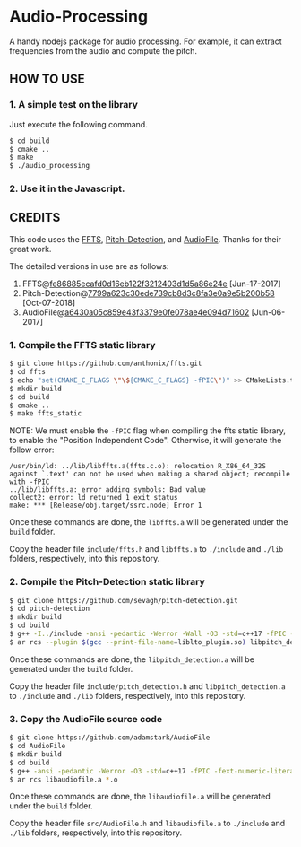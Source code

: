 # Audio-Processing

A handy nodejs package for audio processing. For example, it can extract frequencies from the audio and compute the pitch.

## HOW TO USE

### 1. A simple test on the library

Just execute the following command.
```bash
$ cd build
$ cmake ..
$ make
$ ./audio_processing
```

### 2. Use it in the Javascript.

## CREDITS

This code uses the [FFTS](https://github.com/anthonix/ffts.git), [Pitch-Detection](https://github.com/sevagh/pitch-detection.git), and [AudioFile](https://github.com/adamstark/AudioFile).
Thanks for their great work.

The detailed versions in use are as follows:

1. FFTS@[fe86885ecafd0d16eb122f3212403d1d5a86e24e](https://github.com/anthonix/ffts/tree/fe86885ecafd0d16eb122f3212403d1d5a86e24e) [Jun-17-2017]
2. Pitch-Detection@[7799a623c30ede739cb8d3c8fa3e0a9e5b200b58](https://github.com/sevagh/pitch-detection/tree/7799a623c30ede739cb8d3c8fa3e0a9e5b200b58) [Oct-07-2018]
3. AudioFile@[a6430a05c859e43f3379e0fe078ae4e094d71602](https://github.com/adamstark/AudioFile/tree/a6430a05c859e43f3379e0fe078ae4e094d71602) [Jun-06-2017]

### 1. Compile the FFTS static library

```bash
$ git clone https://github.com/anthonix/ffts.git
$ cd ffts
$ echo "set(CMAKE_C_FLAGS \"\${CMAKE_C_FLAGS} -fPIC\")" >> CMakeLists.txt
$ mkdir build
$ cd build
$ cmake ..
$ make ffts_static
```

NOTE:
  We must enable the ```-fPIC``` flag when compiling the ffts static library, to enable the "Position Independent Code". Otherwise, it will generate the follow error:
```
/usr/bin/ld: ../lib/libffts.a(ffts.c.o): relocation R_X86_64_32S against `.text' can not be used when making a shared object; recompile with -fPIC
../lib/libffts.a: error adding symbols: Bad value
collect2: error: ld returned 1 exit status
make: *** [Release/obj.target/ssrc.node] Error 1
```



Once these commands are done, the ```libffts.a``` will be generated under the ```build``` folder.

Copy the header file ```include/ffts.h``` and ```libffts.a``` to ```./include``` and ```./lib``` folders, respectively, into this repository.


### 2. Compile the Pitch-Detection static library

```bash
$ git clone https://github.com/sevagh/pitch-detection.git
$ cd pitch-detection
$ mkdir build
$ cd build
$ g++ -I../include -ansi -pedantic -Werror -Wall -O3 -std=c++17 -fPIC -fext-numeric-literals -ffast-math -c ../src/*.cpp
$ ar rcs --plugin $(gcc --print-file-name=liblto_plugin.so) libpitch_detection.a *.o
```

Once these commands are done, the ```libpitch_detection.a``` will be generated under the ```build``` folder.

Copy the header file ```include/pitch_detection.h``` and ```libpitch_detection.a``` to ```./include``` and ```./lib``` folders, respectively, into this repository.


### 3. Copy the AudioFile source code

```bash
$ git clone https://github.com/adamstark/AudioFile
$ cd AudioFile
$ mkdir build
$ cd build
$ g++ -ansi -pedantic -Werror -O3 -std=c++17 -fPIC -fext-numeric-literals -ffast-math -c ../*.cpp
$ ar rcs libaudiofile.a *.o
```

Once these commands are done, the ```libaudiofile.a``` will be generated under the ```build``` folder.

Copy the header file ```src/AudioFile.h``` and ```libaudiofile.a``` to ```./include``` and ```./lib``` folders, respectively, into this repository.

